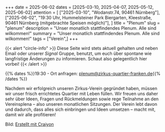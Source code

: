 +++
date = 2025-06-02
dates = [2025-03-10, 2025-04-07, 2025-05-12, 2025-06-02]
attention = [
    ["2025-03-10", "Wodanstr.74, 90461 Nürnberg"],
    ["2025-06-02", "19:30 Uhr, Hummelsteiner Park Biergarten, Kleestraße, 90461 Nürnberg (mitgebrachte Speisen möglich)"],
]
title = "Plenum"
slug =  "plenum"
description = "Unser monatlich stattfindendes Plenum. Alle sind wilkommen!"
summary = "Unser monatlich stattfindendes Plenum. Alle sind wilkommen!"
tags = ["Verein",]
+++

{{< alert "circle-info" >}}
Diese Seite wird stets aktuell gehalten und neben Email oder unserer *Signal* Gruppe, benutzt, um euch über spontane wie langfristige Änderungen zu informieren. Schaut also gelegentlich hier vorbei!
{{< /alert >}}

{{% dates %}}19:30 - Ort anfragen: plenum@zirkus-quartier-franken.de{{% /dates %}}

Nachdem wir erfolgreich unseren Zirkus-Verein gegründet haben, müssen wir unser frisch errichtetes Quartier mit Leben füllen. Wir freuen uns daher sehr über Ideen, Fragen und Rückmeldungen sowie rege Teilnahme an den Vereinsplena – also unseren monatlichen Sitzungen. Der Verein lebt davon und dadurch, dass alles sich einbringen und Ideen umsetzen – macht mit, damit wir alle profitieren!

Bild: [Erstellt mit Craiyon](https://www.craiyon.com/)

